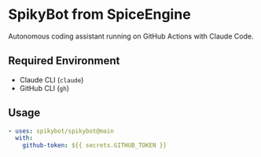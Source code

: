 # SpikyBot from SpiceEngine

Autonomous coding assistant running on GitHub Actions with Claude Code.

## Required Environment

- Claude CLI (`claude`)
- GitHub CLI (`gh`)

## Usage

```yaml
- uses: spikybot/spikybot@main
  with:
    github-token: ${{ secrets.GITHUB_TOKEN }}
```
